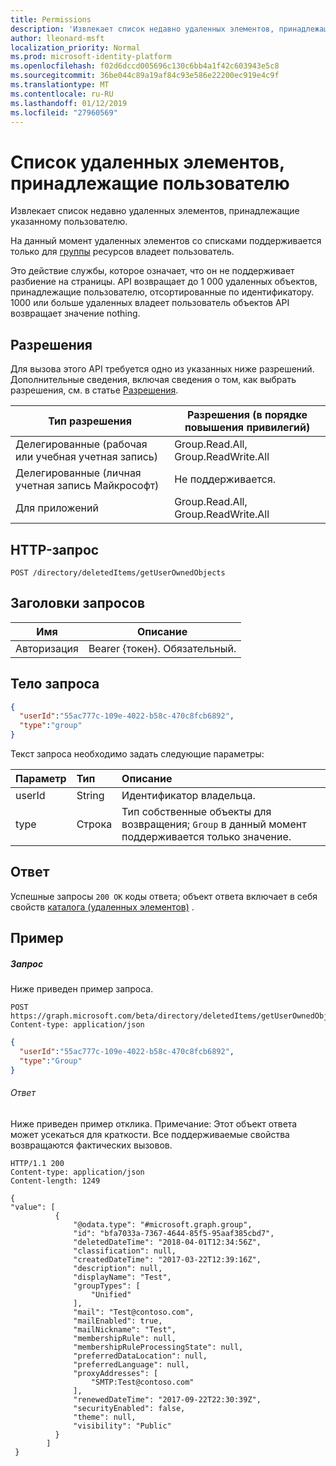 ```yaml
---
title: Permissions
description: 'Извлекает список недавно удаленных элементов, принадлежащие указанному пользователю.  '
author: lleonard-msft
localization_priority: Normal
ms.prod: microsoft-identity-platform
ms.openlocfilehash: f02d6dccd005696c130c6bb4a1f42c603943e5c8
ms.sourcegitcommit: 36be044c89a19af84c93e586e22200ec919e4c9f
ms.translationtype: MT
ms.contentlocale: ru-RU
ms.lasthandoff: 01/12/2019
ms.locfileid: "27960569"
---
```

# <a name="list-deleted-items-owned-by-a-user"></a>**Список удаленных элементов, принадлежащие пользователю**

Извлекает список недавно удаленных элементов, принадлежащие указанному пользователю.  

На данный момент удаленных элементов со списками поддерживается только для [группы](../resources/group.md) ресурсов владеет пользователь.

Это действие службы, которое означает, что он не поддерживает разбиение на страницы.  API возвращает до 1 000 удаленных объектов, принадлежащие пользователю, отсортированные по идентификатору.  1000 или больше удаленных владеет пользователь объектов API возвращает значение nothing.

## <a name="permissions"></a>Разрешения

Для вызова этого API требуется одно из указанных ниже разрешений. Дополнительные сведения, включая сведения о том, как выбрать разрешения, см. в статье [Разрешения](https://developer.microsoft.com/graph/docs/concepts/permissions_reference).

| Тип разрешения | Разрешения (в порядке повышения привилегий) |
| --- | --- |
| Делегированные (рабочая или учебная учетная запись) | Group.Read.All, Group.ReadWrite.All |
| Делегированные (личная учетная запись Майкрософт) |  Не поддерживается. |
| Для приложений | Group.Read.All, Group.ReadWrite.All  |

## <a name="http-request"></a>HTTP-запрос

``` http
POST /directory/deletedItems/getUserOwnedObjects
```

## <a name="request-headers"></a>Заголовки запросов

| **Имя**      | **Описание**           |
| ------------- | ------------------------- |
| Авторизация | Bearer {токен}. Обязательный. |

## <a name="request-body"></a>Тело запроса

```json
{
  "userId":"55ac777c-109e-4022-b58c-470c8fcb6892",
  "type":"group"
}
```

Текст запроса необходимо задать следующие параметры:

| Параметр    | Тип |Описание|
|:---------------|:--------|:----------|
|userId|String|Идентификатор владельца.|
|type|Строка|Тип собственные объекты для возвращения; `Group` в данный момент поддерживается только значение.|

## <a name="response"></a>Ответ

Успешные запросы `200 OK` коды ответа; объект ответа включает в себя свойств [каталога (удаленных элементов)](../resources/directory.md) .

## <a name="example"></a>Пример

##### <a name="request"></a>Запрос

Ниже приведен пример запроса.

``` http
POST https://graph.microsoft.com/beta/directory/deletedItems/getUserOwnedObjects
Content-type: application/json
```

``` json
{
  "userId":"55ac777c-109e-4022-b58c-470c8fcb6892",
  "type":"Group"
}
```

###### <a name="response"></a>Ответ

Ниже приведен пример отклика. Примечание: Этот объект ответа может усекаться для краткости. Все поддерживаемые свойства возвращаются фактических вызовов.

``` http
HTTP/1.1 200
Content-type: application/json
Content-length: 1249

{
"value": [
          {
              "@odata.type": "#microsoft.graph.group",
              "id": "bfa7033a-7367-4644-85f5-95aaf385cbd7",
              "deletedDateTime": "2018-04-01T12:34:56Z",
              "classification": null,
              "createdDateTime": "2017-03-22T12:39:16Z",
              "description": null,
              "displayName": "Test",
              "groupTypes": [
                  "Unified"
              ],
              "mail": "Test@contoso.com",
              "mailEnabled": true,
              "mailNickname": "Test",
              "membershipRule": null,
              "membershipRuleProcessingState": null,
              "preferredDataLocation": null,
              "preferredLanguage": null,
              "proxyAddresses": [
                  "SMTP:Test@contoso.com"
              ],
              "renewedDateTime": "2017-09-22T22:30:39Z",
              "securityEnabled": false,
              "theme": null,
              "visibility": "Public"
          } 
        ]
 }
```



